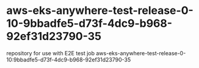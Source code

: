 # aws-eks-anywhere-test-release-0-10-9bbadfe5-d73f-4dc9-b968-92ef31d23790-35
repository for use with E2E test job aws-eks-anywhere-test-release-0-10:9bbadfe5-d73f-4dc9-b968-92ef31d23790-35
